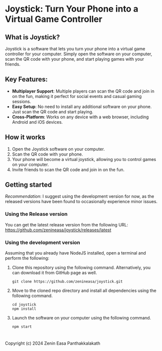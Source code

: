 # Joystick: Turn Your Phone into a Virtual Game Controller

## What is Joystick?

Joystick is a software that lets you turn your phone into a virtual game controller for your computer. Simply open the software on your computer, scan the QR code with your phone, and start playing games with your friends.

## Key Features:

- **Multiplayer Support**: Multiple players can scan the QR code and join in on the fun, making it perfect for social events and casual gaming sessions.
- **Easy Setup**: No need to install any additional software on your phone. Just scan the QR code and start playing.
- **Cross-Platform**: Works on any device with a web browser, including Android and iOS devices.

## How it works

1. Open the Joystick software on your computer.
2. Scan the QR code with your phone.
3. Your phone will become a virtual joystick, allowing you to control games on your computer.
4. Invite friends to scan the QR code and join in on the fun.

## Getting started

*Recommendation*: I suggest using the development version for now, as the released versions have been found to occasionally experience minor issues.

### Using the Release version

You can get the latest release version from the following URL:
https://github.com/zenineasa/joystick/releases/latest

### Using the development version

Assuming that you already have NodeJS installed, open a terminal and perform the following:
1. Clone this repository using the following command. Alternatively, you can download it from GitHub page as well.
    ```
    git clone https://github.com/zenineasa/joystick.git
    ```
2. Move to the cloned repo directory and install all dependencies using the following command.
    ```
    cd joystick
    npm install
    ```
3. Launch the software on your computer using the following command.
    ```
    npm start
    ```


#

Copyright (c) 2024 Zenin Easa Panthakkalakath
